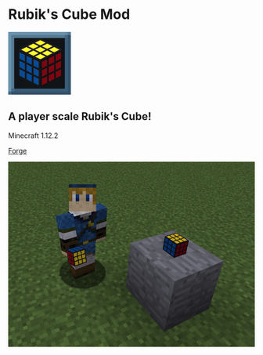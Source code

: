 # Rubik's Cube Mod

![alt text](https://github.com/HunterCarlson/RubiksCubeMod/blob/master/img/Rubik's%20Cube%20Mod%20Icon%20128px.png?raw=true)

## A player scale Rubik's Cube!

Minecraft 1.12.2

[Forge](https://files.minecraftforge.net/maven/net/minecraftforge/forge/index_1.12.2.html)

![alt text](https://github.com/HunterCarlson/RubiksCubeMod/blob/master/img/Screenshot01.png?raw=true)
